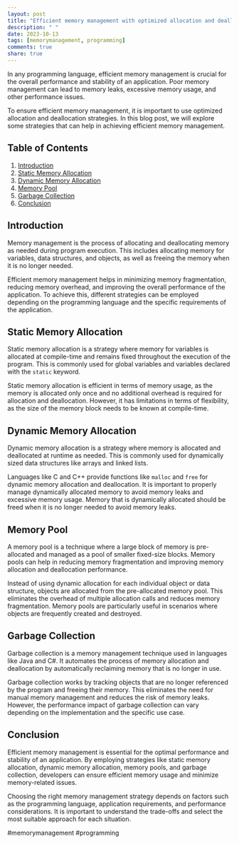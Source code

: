 ```yaml
---
layout: post
title: "Efficient memory management with optimized allocation and deallocation strategies"
description: " "
date: 2023-10-13
tags: [memorymanagement, programming]
comments: true
share: true
---
```


In any programming language, efficient memory management is crucial for the overall performance and stability of an application. Poor memory management can lead to memory leaks, excessive memory usage, and other performance issues.

To ensure efficient memory management, it is important to use optimized allocation and deallocation strategies. In this blog post, we will explore some strategies that can help in achieving efficient memory management.

## Table of Contents
1. [Introduction](#introduction)
2. [Static Memory Allocation](#static-memory-allocation)
3. [Dynamic Memory Allocation](#dynamic-memory-allocation)
4. [Memory Pool](#memory-pool)
5. [Garbage Collection](#garbage-collection)
6. [Conclusion](#conclusion)

## Introduction<a name="introduction"></a>

Memory management is the process of allocating and deallocating memory as needed during program execution. This includes allocating memory for variables, data structures, and objects, as well as freeing the memory when it is no longer needed.

Efficient memory management helps in minimizing memory fragmentation, reducing memory overhead, and improving the overall performance of the application. To achieve this, different strategies can be employed depending on the programming language and the specific requirements of the application.

## Static Memory Allocation<a name="static-memory-allocation"></a>

Static memory allocation is a strategy where memory for variables is allocated at compile-time and remains fixed throughout the execution of the program. This is commonly used for global variables and variables declared with the `static` keyword.

Static memory allocation is efficient in terms of memory usage, as the memory is allocated only once and no additional overhead is required for allocation and deallocation. However, it has limitations in terms of flexibility, as the size of the memory block needs to be known at compile-time.

## Dynamic Memory Allocation<a name="dynamic-memory-allocation"></a>

Dynamic memory allocation is a strategy where memory is allocated and deallocated at runtime as needed. This is commonly used for dynamically sized data structures like arrays and linked lists.

Languages like C and C++ provide functions like `malloc` and `free` for dynamic memory allocation and deallocation. It is important to properly manage dynamically allocated memory to avoid memory leaks and excessive memory usage. Memory that is dynamically allocated should be freed when it is no longer needed to avoid memory leaks.

## Memory Pool<a name="memory-pool"></a>

A memory pool is a technique where a large block of memory is pre-allocated and managed as a pool of smaller fixed-size blocks. Memory pools can help in reducing memory fragmentation and improving memory allocation and deallocation performance.

Instead of using dynamic allocation for each individual object or data structure, objects are allocated from the pre-allocated memory pool. This eliminates the overhead of multiple allocation calls and reduces memory fragmentation. Memory pools are particularly useful in scenarios where objects are frequently created and destroyed.

## Garbage Collection<a name="garbage-collection"></a>

Garbage collection is a memory management technique used in languages like Java and C#. It automates the process of memory allocation and deallocation by automatically reclaiming memory that is no longer in use.

Garbage collection works by tracking objects that are no longer referenced by the program and freeing their memory. This eliminates the need for manual memory management and reduces the risk of memory leaks. However, the performance impact of garbage collection can vary depending on the implementation and the specific use case.

## Conclusion<a name="conclusion"></a>

Efficient memory management is essential for the optimal performance and stability of an application. By employing strategies like static memory allocation, dynamic memory allocation, memory pools, and garbage collection, developers can ensure efficient memory usage and minimize memory-related issues.

Choosing the right memory management strategy depends on factors such as the programming language, application requirements, and performance considerations. It is important to understand the trade-offs and select the most suitable approach for each situation.

#memorymanagement #programming